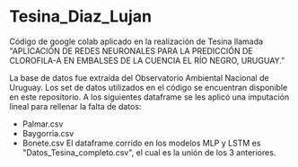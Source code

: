 # Tesina_Diaz_Lujan
Código de google colab aplicado en la realización de Tesina llamada "APLICACIÓN DE REDES NEURONALES PARA LA PREDICCIÓN DE CLOROFILA-A EN EMBALSES DE LA CUENCIA EL RÍO NEGRO, URUGUAY."

La base de datos fue extraída del Observatorio Ambiental Nacional de Uruguay. 
Los set de datos utilizados en el código se encuentran disponible en este repositorio.
A los siguientes dataframe se les aplicó una imputación lineal para rellenar la falta de datos:
- Palmar.csv
- Baygorria.csv
- Bonete.csv
El dataframe corrido en los modelos MLP y LSTM es "Datos_Tesina_completo.csv", el cual es la unión de los 3 anteriores.
